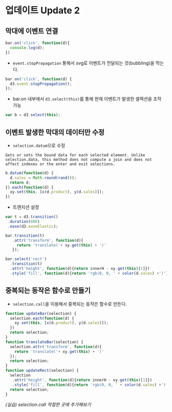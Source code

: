 업데이트 Update 2
===

막대에 이벤트 연결
---

```javascript
bar.on('click', function(d){
  console.log(d);
})
```

- `event.stopPropagation` 통해서 svg로 이벤트가 전달되는 것(bubbling)을 막는다.

```javascript
bar.on('click', function(d) {
  d3.event.stopPropagation();
});
```

- bar.on 내부에서 `d3.select(this)`를 통해 현재 이벤트가 발생한 셀렉션을 조작 가능

```javascript
var b = d3.select(this);
```


이벤트 발생한 막대의 데이터만 수정
---

- `selection.datum`으로 수정
```
Gets or sets the bound data for each selected element. Unlike selection.data, this method does not compute a join and does not affect indexes or the enter and exit selections.
```

```javascript
b.datum(function(d) {
  d.sales = Math.round(rand());
  return d;
}).each(function(d) {
  xy.set(this, [x(d.product), y(d.sales)]);
})
```

- 트랜지션 설정

```javascript
var t = d3.transition()
 .duration(800)
 .ease(d3.easeElastic);

bar.transition(t)
   .attr('transform', function(d){
     return 'translate('+ xy.get(this) + ')'
   });

bar.select('rect')
  .transition(t)
  .attr('height', function(d){return innerH - xy.get(this)[1]})
  .style('fill', function(d){return 'rgb(0, 0, ' + color(d.sales) +')'});
```

중복되는 동작은 함수로 만들기
---
- `selection.call`을 이용해서 중복되는 동작은 함수로 만든다.

```javascript
function updateBar(selection) {
  selection.each(function(d) {
    xy.set(this, [x(d.product), y(d.sales)]);
  })
  return selection;
}
function translateBar(selection) {
  selection.attr('transform', function(d){
    return 'translate('+ xy.get(this) + ')'
  });
  return selection;
}
function updateRect(selection) {
  selection
   .attr('height', function(d){return innerH - xy.get(this)[1]})
   .style('fill', function(d){return 'rgb(0, 0, ' + color(d.sales) +')'});
  return selection;
}
```

*(실습) selection.call 적절한 곳에 추가해보기*
